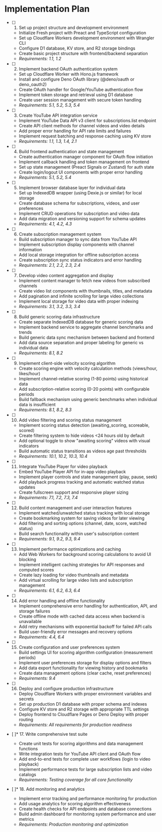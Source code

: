 # Implementation Plan

- [ ] 1. Set up project structure and development environment




  - Initialize Fresh project with Preact and TypeScript configuration
  - Set up Cloudflare Workers development environment with Wrangler CLI
  - Configure D1 database, KV store, and R2 storage bindings
  - Create basic project structure with frontend/backend separation
  - _Requirements: 1.1, 1.2_

- [ ] 2. Implement backend OAuth authentication system
  - Set up Cloudflare Worker with Hono.js framework
  - Install and configure Deno OAuth library (@deno/oauth or deno_oauth2)
  - Create OAuth handler for Google/YouTube authentication flow
  - Implement token storage and retrieval using D1 database
  - Create user session management with secure token handling
  - _Requirements: 5.1, 5.2, 5.3, 5.4_

- [ ] 3. Create YouTube API integration service
  - Implement YouTube Data API v3 client for subscriptions.list endpoint
  - Create API client methods for channel videos and video details
  - Add proper error handling for API rate limits and failures
  - Implement request batching and response caching using KV store
  - _Requirements: 1.1, 1.3, 1.4, 2.1_

- [ ] 4. Build frontend authentication and state management
  - Create authentication manager component for OAuth flow initiation
  - Implement callback handling and token management on frontend
  - Set up state management (Preact Signals or Zustand) for auth state
  - Create login/logout UI components with proper error handling
  - _Requirements: 5.1, 5.2, 5.4_

- [ ] 5. Implement browser database layer for individual data
  - Set up IndexedDB wrapper (using Dexie.js or similar) for local storage
  - Create database schema for subscriptions, videos, and user preferences
  - Implement CRUD operations for subscription and video data
  - Add data migration and versioning support for schema updates
  - _Requirements: 4.1, 4.2, 4.3_

- [ ] 6. Create subscription management system
  - Build subscription manager to sync data from YouTube API
  - Implement subscription display components with channel information
  - Add local storage integration for offline subscription access
  - Create subscription sync status indicators and error handling
  - _Requirements: 2.1, 2.2, 2.3, 2.4_

- [ ] 7. Develop video content aggregation and display
  - Implement content manager to fetch new videos from subscribed channels
  - Create video list components with thumbnails, titles, and metadata
  - Add pagination and infinite scrolling for large video collections
  - Implement local storage for video data with proper indexing
  - _Requirements: 3.1, 3.2, 3.3, 3.4_

- [ ] 8. Build generic scoring data infrastructure
  - Create separate IndexedDB database for generic scoring data
  - Implement backend service to aggregate channel benchmarks and trends
  - Build generic data sync mechanism between backend and frontend
  - Add data source separation and proper labeling for generic vs individual data
  - _Requirements: 8.1, 8.2_

- [ ] 9. Implement client-side velocity scoring algorithm
  - Create scoring engine with velocity calculation methods (views/hour, likes/hour)
  - Implement channel-relative scoring (1-80 points) using historical data
  - Add subscription-relative scoring (0-20 points) with configurable periods
  - Build fallback mechanism using generic benchmarks when individual data is insufficient
  - _Requirements: 8.1, 8.2, 8.3_

- [ ] 10. Add video filtering and scoring status management
  - Implement scoring status detection (awaiting_scoring, scoreable, scored)
  - Create filtering system to hide videos <24 hours old by default
  - Add optional toggle to show "awaiting scoring" videos with visual indicators
  - Build automatic status transitions as videos age past thresholds
  - _Requirements: 10.1, 10.2, 10.3, 10.4_

- [ ] 11. Integrate YouTube Player for video playback
  - Embed YouTube Player API for in-app video playback
  - Implement player controls and state management (play, pause, seek)
  - Add playback progress tracking and automatic watched status updates
  - Create fullscreen support and responsive player sizing
  - _Requirements: 7.1, 7.2, 7.3, 7.4_

- [ ] 12. Build content management and user interaction features
  - Implement watched/unwatched status tracking with local storage
  - Create bookmarking system for saving videos for later viewing
  - Add filtering and sorting options (channel, date, score, watched status)
  - Build search functionality within user's subscription content
  - _Requirements: 9.1, 9.2, 9.3, 9.4_

- [ ] 13. Implement performance optimizations and caching
  - Add Web Workers for background scoring calculations to avoid UI blocking
  - Implement intelligent caching strategies for API responses and computed scores
  - Create lazy loading for video thumbnails and metadata
  - Add virtual scrolling for large video lists and subscription management
  - _Requirements: 6.1, 6.2, 6.3, 6.4_

- [ ] 14. Add error handling and offline functionality
  - Implement comprehensive error handling for authentication, API, and storage failures
  - Create offline mode with cached data access when backend is unavailable
  - Add retry mechanisms with exponential backoff for failed API calls
  - Build user-friendly error messages and recovery options
  - _Requirements: 4.4, 6.4_

- [ ] 15. Create configuration and user preferences system
  - Build settings UI for scoring algorithm configuration (measurement periods)
  - Implement user preferences storage for display options and filters
  - Add data export functionality for viewing history and bookmarks
  - Create data management options (clear cache, reset preferences)
  - _Requirements: 9.4_

- [ ] 16. Deploy and configure production infrastructure
  - Deploy Cloudflare Workers with proper environment variables and secrets
  - Set up production D1 database with proper schema and indexes
  - Configure KV store and R2 storage with appropriate TTL settings
  - Deploy frontend to Cloudflare Pages or Deno Deploy with proper routing
  - _Requirements: All requirements for production readiness_

- [ ]* 17. Write comprehensive test suite
  - Create unit tests for scoring algorithms and data management functions
  - Write integration tests for YouTube API client and OAuth flow
  - Add end-to-end tests for complete user workflows (login to video playback)
  - Implement performance tests for large subscription lists and video catalogs
  - _Requirements: Testing coverage for all core functionality_

- [ ]* 18. Add monitoring and analytics
  - Implement error tracking and performance monitoring for production
  - Add usage analytics for scoring algorithm effectiveness
  - Create health checks for API endpoints and database connections
  - Build admin dashboard for monitoring system performance and user metrics
  - _Requirements: Production monitoring and optimization_